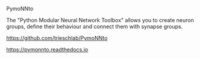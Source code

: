 PymoNNto

The "Python Modular Neural Network Toolbox" allows you to create neuron groups, define their behaviour and connect them with synapse groups.

https://github.com/trieschlab/PymoNNto

https://pymonnto.readthedocs.io